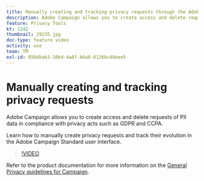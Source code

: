 ```yaml
---
title: Manually creating and tracking privacy requests through the Adobe Campaign user interface
description: Adobe Campaign allows you to create access and delete requests of PII data in compliance with privacy acts such as GDPR and CCPA. Learn how to manually create privacy requests and track their evolution in the Adobe Campaign Standard user interface.
feature: Privacy Tools
kt: 1242
thumbnail: 29235.jpg
doc-type: feature video
activity: use
team: TM
exl-id: 850dbab3-10b4-4a8f-b6a8-6126bc48eee5
---
```

# Manually creating and tracking privacy requests

Adobe Campaign allows you to create access and delete requests of PII data in compliance with privacy acts such as GDPR and CCPA.

Learn how to manually create privacy requests and track their evolution in the Adobe Campaign Standard user interface.

>[!VIDEO](https://video.tv.adobe.com/v/29235?quality=12)

Refer to the product documentation for more information on the [General Privacy guidelines for Campaign](https://experienceleague.adobe.com/docs/campaign-standard/using/getting-started/privacy/privacy-management.html).
